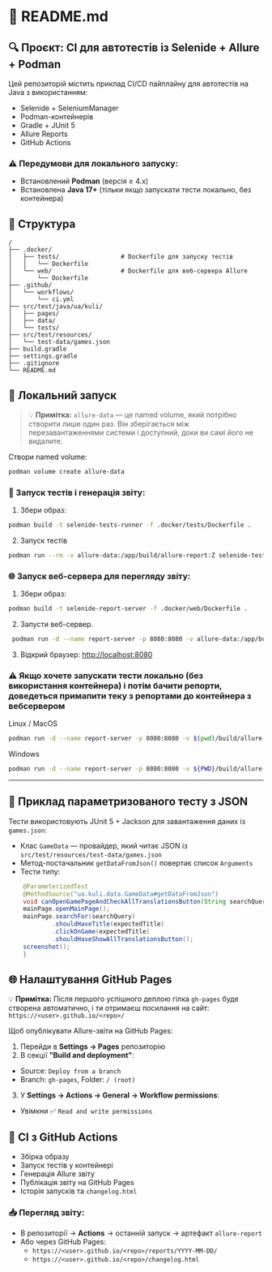 # 📘 README.md
## 🔍 Проєкт: CI для автотестів із Selenide + Allure + Podman
Цей репозиторій містить приклад CI/CD пайплайну для автотестів на Java з використанням:
- Selenide + SeleniumManager
- Podman-контейнерів
- Gradle + JUnit 5
- Allure Reports
- GitHub Actions

### ⚠️ Передумови для локального запуску:
- Встановлений **Podman** (версія ≥ 4.x)
- Встановлена **Java 17+** (тільки якщо запускати тести локально, без контейнера)

## 🧱 Структура
```
/
├── .docker/
│   ├── tests/                 # Dockerfile для запуску тестів
│   │   └── Dockerfile
│   └── web/                   # Dockerfile для веб-сервера Allure
│       └── Dockerfile
├── .github/
│   └── workflows/
│       └── ci.yml
├── src/test/java/ua/kuli/
│   ├── pages/
│   ├── data/
│   └── tests/
├── src/test/resources/
│   └── test-data/games.json
├── build.gradle
├── settings.gradle
├── .gitignore
└── README.md
```

## 🚀 Локальний запуск

> 💡 **Примітка:** `allure-data` — це named volume, який потрібно створити лише один раз. Він зберігається між перезавантаженнями системи і доступний, доки ви самі його не видалите.

Створи named volume:
```bash
podman volume create allure-data
```

### 🧪 Запуск тестів і генерація звіту:

1. Збери образ:
```bash
podman build -t selenide-tests-runner -f .docker/tests/Dockerfile .
```
2. Запуск тестів
```bash
podman run --rm -v allure-data:/app/build/allure-report:Z selenide-tests-runner
```

### 🌐 Запуск веб-сервера для перегляду звіту:
1. Збери образ:
```bash
podman build -t selenide-report-server -f .docker/web/Dockerfile .
```
2. Запусти веб-сервер.
```bash
 podman run -d --name report-server -p 8080:8080 -v allure-data:/app/build/allure-report:Z selenide-report-server
```

3. Відкрий браузер: [http://localhost:8080](http://localhost:8080)

### ⚠️ Якщо хочете запускати тести локально (без використання контейнера) і потім бачити репорти, доведеться примапити теку з репортами до контейнера з вебсервером

Linux / MacOS
```bash
podman run -d --name report-server -p 8080:8080 -v $(pwd)/build/allure-report:/app/build/allure-report:Z selenide-report-server
```
Windows
```bash
podman run -d --name report-server -p 8080:8080 -v ${PWD}/build/allure-report:/app/build/allure-report:Z selenide-report-server
```
---

## 🧪 Приклад параметризованого тесту з JSON

Тести використовують JUnit 5 + Jackson для завантаження даних із `games.json`:

- Клас `GameData` — провайдер, який читає JSON із `src/test/resources/test-data/games.json`
- Метод-постачальник `getDataFromJson()` повертає список `Arguments`
- Тести типу:

```java
    @ParameterizedTest
    @MethodSource("ua.kuli.data.GameData#getDataFromJson")
    void canOpenGamePageAndCheckAllTranslationsButton(String searchQuery, String expectedTitle) {
    mainPage.openMainPage();
    mainPage.searchFor(searchQuery)
            .shouldHaveTitle(expectedTitle)
            .clickOnGame(expectedTitle)
            .shouldHaveShowAllTranslationsButton();
    screenshot();
    }
```

## 🌐 Налаштування GitHub Pages

💡 **Примітка:** Після першого успішного деплою гілка `gh-pages` буде створена автоматично, і ти отримаєш посилання на сайт:
`https://<user>.github.io/<repo>/`

Щоб опублікувати Allure-звіти на GitHub Pages:

1. Перейди в **Settings → Pages** репозиторію
2. В секції **"Build and deployment"**:
  - Source: `Deploy from a branch`
  - Branch: `gh-pages`, Folder: `/ (root)`
3. У **Settings → Actions → General → Workflow permissions**:
  - Увімкни ✅ `Read and write permissions`

## 🤖 CI з GitHub Actions

- Збірка образу
- Запуск тестів у контейнері
- Генерація Allure звіту
- Публікація звіту на GitHub Pages
- Історія запусків та `changelog.html`

### 📥 Перегляд звіту:
- В репозиторії → **Actions** → останній запуск → артефакт `allure-report`
- Або через GitHub Pages:
    - `https://<user>.github.io/<repo>/reports/YYYY-MM-DD/`
    - `https://<user>.github.io/<repo>/changelog.html`
